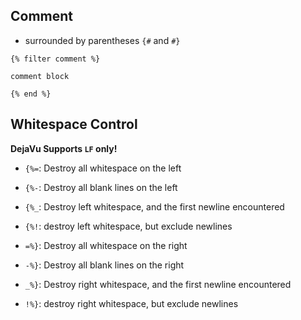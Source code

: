 
## Comment

- surrounded by parentheses `{#` and `#}`

```dejavu
{% filter comment %}

comment block

{% end %}
```



## Whitespace Control

**DejaVu Supports `LF` only!**

- `{%=`: Destroy all whitespace on the left
- `{%-`: Destroy all blank lines on the left
- `{%_`: Destroy left whitespace, and the first newline encountered
- `{%!`: destroy left whitespace, but exclude newlines


- `=%}`: Destroy all whitespace on the right
- `-%}`: Destroy all blank lines on the right
- `_%}`: Destroy right whitespace, and the first newline encountered
- `!%}`: destroy right whitespace, but exclude newlines

